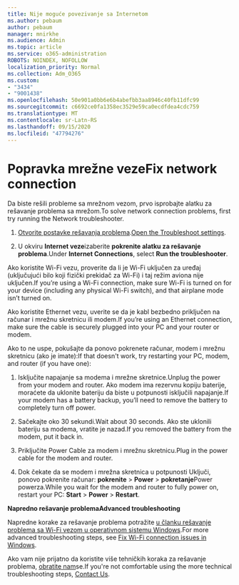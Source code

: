 ```yaml
---
title: Nije moguće povezivanje sa Internetom
ms.author: pebaum
author: pebaum
manager: mnirkhe
ms.audience: Admin
ms.topic: article
ms.service: o365-administration
ROBOTS: NOINDEX, NOFOLLOW
localization_priority: Normal
ms.collection: Adm_O365
ms.custom:
- "3434"
- "9001438"
ms.openlocfilehash: 50e901a0bb6e6b4abefbb3aa8946c40fb11dfc99
ms.sourcegitcommit: c6692ce0fa1358ec3529e59ca0ecdfdea4cdc759
ms.translationtype: MT
ms.contentlocale: sr-Latn-RS
ms.lasthandoff: 09/15/2020
ms.locfileid: "47794276"
---
```

# <a name="fix-network-connection"></a><span data-ttu-id="c6428-102">Popravka mrežne veze</span><span class="sxs-lookup"><span data-stu-id="c6428-102">Fix network connection</span></span>

<span data-ttu-id="c6428-103">Da biste rešili probleme sa mrežnom vezom, prvo isprobajte alatku za rešavanje problema sa mrežom.</span><span class="sxs-lookup"><span data-stu-id="c6428-103">To solve network connection problems, first try running the Network troubleshooter.</span></span> 

1. <span data-ttu-id="c6428-104">[Otvorite postavke rešavanja problema](ms-settings:troubleshoot).</span><span class="sxs-lookup"><span data-stu-id="c6428-104">[Open the Troubleshoot settings](ms-settings:troubleshoot).</span></span>

2. <span data-ttu-id="c6428-105">U okviru **Internet veze**izaberite **pokrenite alatku za rešavanje problema**.</span><span class="sxs-lookup"><span data-stu-id="c6428-105">Under **Internet Connections**, select **Run the troubleshooter**.</span></span>

<span data-ttu-id="c6428-106">Ako koristite Wi-Fi vezu, proverite da li je Wi-Fi uključen za uređaj (uključujući bilo koji fizički prekidač za Wi-Fi) i taj režim aviona nije uključen.</span><span class="sxs-lookup"><span data-stu-id="c6428-106">If you’re using a Wi-Fi connection, make sure Wi-Fi is turned on for your device (including any physical Wi-Fi switch), and that airplane mode isn’t turned on.</span></span>

<span data-ttu-id="c6428-107">Ako koristite Ethernet vezu, uverite se da je kabl bezbedno priključen na računar i mrežnu skretnicu ili modem.</span><span class="sxs-lookup"><span data-stu-id="c6428-107">If you’re using an Ethernet connection, make sure the cable is securely plugged into your PC and your router or modem.</span></span>

<span data-ttu-id="c6428-108">Ako to ne uspe, pokušajte da ponovo pokrenete računar, modem i mrežnu skretnicu (ako je imate):</span><span class="sxs-lookup"><span data-stu-id="c6428-108">If that doesn't work, try restarting your PC, modem, and router (if you have one):</span></span>

1. <span data-ttu-id="c6428-109">Isključite napajanje sa modema i mrežne skretnice.</span><span class="sxs-lookup"><span data-stu-id="c6428-109">Unplug the power from your modem and router.</span></span> <span data-ttu-id="c6428-110">Ako modem ima rezervnu kopiju baterije, moraćete da uklonite bateriju da biste u potpunosti isključili napajanje.</span><span class="sxs-lookup"><span data-stu-id="c6428-110">If your modem has a battery backup, you’ll need to remove the battery to completely turn off power.</span></span>

2. <span data-ttu-id="c6428-111">Sačekajte oko 30 sekundi.</span><span class="sxs-lookup"><span data-stu-id="c6428-111">Wait about 30 seconds.</span></span> <span data-ttu-id="c6428-112">Ako ste uklonili bateriju sa modema, vratite je nazad.</span><span class="sxs-lookup"><span data-stu-id="c6428-112">If you removed the battery from the modem, put it back in.</span></span>

3. <span data-ttu-id="c6428-113">Priključite Power Cable za modem i mrežnu skretnicu.</span><span class="sxs-lookup"><span data-stu-id="c6428-113">Plug in the power cable for the modem and router.</span></span>

4. <span data-ttu-id="c6428-114">Dok čekate da se modem i mrežna skretnica u potpunosti Uključi, ponovo pokrenite računar: **pokrenite**  >  **Power**  >  **pokretanje**Power powerza.</span><span class="sxs-lookup"><span data-stu-id="c6428-114">While you wait for the modem and router to fully power on, restart your PC: **Start** > **Power** > **Restart**.</span></span>

<span data-ttu-id="c6428-115">**Napredno rešavanje problema**</span><span class="sxs-lookup"><span data-stu-id="c6428-115">**Advanced troubleshooting**</span></span>

<span data-ttu-id="c6428-116">Napredne korake za rešavanje problema potražite [u članku rešavanje problema sa Wi-Fi vezom u operativnom sistemu Windows](https://support.microsoft.com/help/10741?ocid=SMC10741%2F).</span><span class="sxs-lookup"><span data-stu-id="c6428-116">For more advanced troubleshooting steps, see [Fix Wi-Fi connection issues in Windows](https://support.microsoft.com/help/10741?ocid=SMC10741%2F).</span></span> 

<span data-ttu-id="c6428-117">Ako vam nije prijatno da koristite više tehničkih koraka za rešavanje problema, [obratite nam](https://support.microsoft.com/contactus)se.</span><span class="sxs-lookup"><span data-stu-id="c6428-117">If you're not comfortable using the more technical troubleshooting steps, [Contact Us](https://support.microsoft.com/contactus).</span></span>
